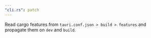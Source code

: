 ```yaml
---
"cli.rs": patch
---
```


Read cargo features from `tauri.conf.json > build > features` and propagate them on `dev` and `build`.
